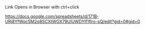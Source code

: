 Link Opens in Browser with ctrl+click

https://docs.google.com/spreadsheets/d/171B-URj8YfWqc5M2q8SCXtWGX79UlUWDYlf1fIro-sQ/edit?gid=0#gid=0